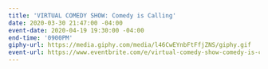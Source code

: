 ```yaml
---
title: 'VIRTUAL COMEDY SHOW: Comedy is Calling'
date: 2020-03-30 21:47:00 -04:00
event-date: 2020-04-19 19:30:00 -04:00
end-time: '0900PM'
giphy-url: https://media.giphy.com/media/l46CwEYnbFtFfjZNS/giphy.gif
event-url: https://www.eventbrite.com/e/virtual-comedy-show-comedy-is-calling-tickets-101597348404
---
```



